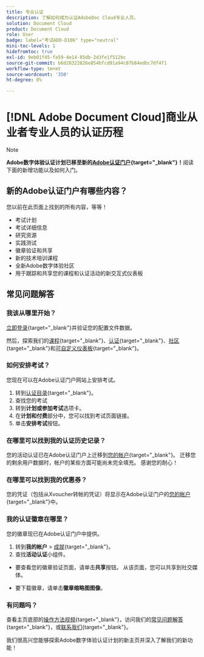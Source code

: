```yaml
---
title: 专业认证
description: 了解如何成为认证AdobeDoc Cloud专业人员。
solution: Document Cloud
product: Document Cloud
role: User
badge: label="考试AD0-D106" type="neutral"
mini-toc-levels: 1
hidefromtoc: true
exl-id: 9eb01f45-fa59-4e14-85db-2d3fe1f512bc
source-git-commit: b6d28322826e854bfcd91a94c07b84edbc7df4f1
workflow-type: tm+mt
source-wordcount: '350'
ht-degree: 0%

---
```


# [!DNL Adobe Document Cloud]商业从业者专业人员的认证历程

>[!NOTE]
>
>**Adobe数字体验认证计划已移至新的[Adobe认证门户](https://certification.adobe.com/){target="_blank"}！**&#x200B;阅读下面的新增功能以及如何入门。

## 新的Adobe认证门户有哪些内容？

您以前在此页面上找到的所有内容，等等！

* 考试计划
* 考试详细信息
* 研究资源
* 实践测试
* 徽章验证和共享
* 新的技术培训课程
* 全新Adobe数字体验社区
* 用于跟踪和共享您的课程和认证活动的新交互式仪表板

## 常见问题解答

### 我该从哪里开始？

[立即登录](https://certification.adobe.com/){target="_blank"}并验证您的配置文件数据。

然后，探索我们的[课程](https://certification.adobe.com/courses/?/courses){target="_blank"}、[认证](https://certification.adobe.com/certifications){target="_blank"}、[社区](https://certification.adobe.com/community/){target="_blank"}和[可自定义仪表板](https://certification.adobe.com/user/dashboard){target="_blank"}。

### 如何安排考试？

您现在可以在Adobe认证门户网站上安排考试。

1. 转到[认证目录](https://certification.adobe.com/certifications){target="_blank"}。
2. 查找您的考试
3. 转到&#x200B;**计划或参加考试**&#x200B;选项卡。
4. 在&#x200B;**计划和付费**&#x200B;部分中，您可以找到考试页面链接。
5. 单击&#x200B;**安排考试**&#x200B;按钮。

### 在哪里可以找到我的认证历史记录？

您的活动认证已在Adobe认证门户上迁移到[您的帐户](https://certification.adobe.com/user/certifications){target="_blank"}。 迁移您的剩余用户数据时，帐户的某些方面可能尚未完全填充。 感谢您的耐心！

### 在哪里可以找到我的优惠券？

您的凭证（包括从Xvoucher转帐的凭证）将显示在Adobe认证门户的[您的帐户](https://certification.adobe.com/user/purchases){target="_blank"}中。

### 我的认证徽章在哪里？

您的徽章现已在Adobe认证门户中提供。

1. 转到&#x200B;**我的帐户** > [成就](https://certification.adobe.com/user/achievements?%2Fuser%2Fachievements){target="_blank"}。
2. 查找&#x200B;**活动认证**&#x200B;小组件。

* 要查看您的徽章验证页面，请单击&#x200B;**共享**&#x200B;按钮。 从该页面，您可以共享到社交媒体。

* 要下载徽章，请单击&#x200B;**徽章缩略图图像**。

### 有问题吗？

查看主页底部的[操作方法视频](https://certification.adobe.com/#){target="_blank"}，访问我们的[常见问题解答](https://certification.adobe.com/support/faq){target="_blank"}，或[联系我们](https://certification.adobe.com/support/contactus){target="_blank"}。

我们很高兴您能够探索Adobe数字体验认证计划的新主页并深入了解我们的新功能！

<!-- 

## Exam details {#exam-details}

* Level: Professional (0-12 months' experience)
* Passing Score: 34/50
* Time: 100 mins
* Delivery: Online proctored (requires camera access)
* Available languages: English
* Cost: $125 (global) / $95 (India)
* Exam ID: AD0-D106

{{questions}}

-->
